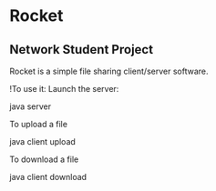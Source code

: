 Rocket
======
Network Student Project
-----------------------

Rocket is a simple file sharing client/server software.

!To use it:
Launch the server:

java server


To upload a file

java client upload <filename>


To download a file

java client download <filename>


